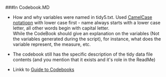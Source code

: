 ###In Codebook.MD

- How and why variables were named in tidy5.txt.
Used [CamelCase notatiopn](http://en.wikipedia.org/wiki/CamelCase) with lower case first - name always starts with a lower case letter, all other words begin with capital letter.  
While the CodeBook should give an explanation on the variables (Not the variables generated during the script), for instance, what does the variable represent, the measure, etc.

- The codebook still has the specific description of the tidy data file contents (and you mention that it exists and it's role in the ReadMe)

- Linkk to [Guide to Codebooks](http://www.icpsr.umich.edu/files/deposit/Guide-to-Codebooks_v1.pdf)